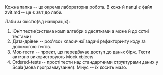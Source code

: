 Кожна папка -- це окрема лабораторна робота.
В кожній папці є файл zvit.md -- це є звіт до лаби.

Лаби за якістю(від найкращіх):
 1. Юніт тести(система комп алгебри з десятками а може й до сотні тестами)
 2. Дата-дрівен -- роз'язок класичної задачі рефакторингу коду за допомогою тестів.
 3. Мок-тести -- проект, що передбачає доступ до даних бірж. Тести активно використовують Mock objects
 4. Ordered-tests -- прості тести над стандартними структурами даних у Scala(мова программування). Мінус -- їх досить мало.
